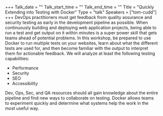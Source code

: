 +++
Talk_date = ""
Talk_start_time = ""
Talk_end_time = ""
Title = "Quickly Extending into Testing with Docker"
Type = "talk"
Speakers = ["tom-cudd"]
+++
DevOps practitioners must get feedback from quality assurance and security testing as early in the development pipeline as possible. When continuously building and deploying web application projects, being able to run a test and get output on it within minutes is a super power skill that gets teams ahead of potential problems. In this workshop, be prepared to use Docker to run multiple tests on your websites, learn about what the different tests are used for, and then become familiar with the output to interpret them for actionable feedback. We will analyze at least the following testing capabilities:

 - Performance
 - Security
 - SEO
 - Accessibility

Dev, Ops, Sec, and QA resources should all gain knowledge about the entire pipeline and find new ways to collaborate on testing. Docker allows teams to experiment quickly and determine what systems help the work in the most useful way.
